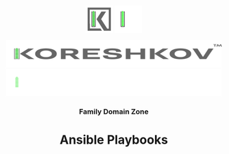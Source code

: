 <div align="center">
<p>
    <img src="documentation/assets/img/KoreshkovSign_lightBG.svg#gh-light-mode-only" alt="light bg logo sign" width="64">
    <img src="documentation/assets/img/KoreshkovSign_darkBG.svg#gh-dark-mode-only" alt="dark bg logo sign" width="64">
</p>
<p>
    <img src="documentation/assets/img/KoreshkovText_lightBG.svg#gh-light-mode-only" alt="light bg logo text" width="512" height="64">
    <img src="documentation/assets/img/KoreshkovText_darkBG.svg#gh-dark-mode-only" alt="dark bg logo text" width="512" height="64">
</p>

<h3>Family Domain Zone</h3>
<h1>Ansible Playbooks</h1>

</div>
